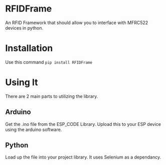 # RFIDFrame
An RFID Framework that should allow you to interface with MFRC522 devices in python.

# Installation
Use this command `pip install RFIDFrame`

# Using It
There are 2 main parts to utilizing the library.

## Arduino
Get the .ino file from the ESP_CODE Library. Upload this to your ESP device using the arduino software. 

## Python
Load up the file into your project library. It uses Selenium as a dependancy.
